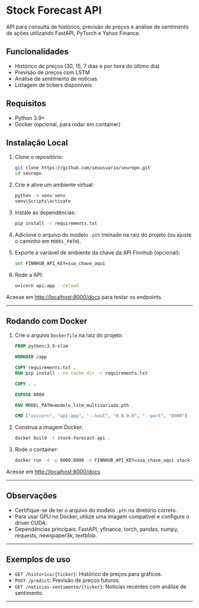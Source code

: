 # Stock Forecast API

API para consulta de histórico, previsão de preços e análise de sentimento de ações utilizando FastAPI, PyTorch e Yahoo Finance.

## Funcionalidades

- Histórico de preços (30, 15, 7 dias e por hora do último dia)
- Previsão de preços com LSTM
- Análise de sentimento de notícias
- Listagem de tickers disponíveis

## Requisitos

- Python 3.9+
- Docker (opcional, para rodar em container)

## Instalação Local

1. Clone o repositório:
    ```sh
    git clone https://github.com/seuusuario/seurepo.git
    cd seurepo
    ```

2. Crie e ative um ambiente virtual:
    ```sh
    python -m venv venv
    venv\Scripts\activate
    ```

3. Instale as dependências:
    ```sh
    pip install -r requirements.txt
    ```

4. Adicione o arquivo do modelo `.pth` treinado na raiz do projeto (ou ajuste o caminho em `MODEL_PATH`).

5. Exporte a variável de ambiente da chave da API Finnhub (opcional):
    ```sh
    set FINNHUB_API_KEY=sua_chave_aqui
    ```

6. Rode a API:
    ```sh
    uvicorn api:app --reload
    ```

Acesse em [http://localhost:8000/docs](http://localhost:8000/docs) para testar os endpoints.

---

## Rodando com Docker

1. Crie o arquivo `Dockerfile` na raiz do projeto:

    ```dockerfile
    FROM python:3.9-slim

    WORKDIR /app

    COPY requirements.txt .
    RUN pip install --no-cache-dir -r requirements.txt

    COPY . .

    EXPOSE 8000

    ENV MODEL_PATH=modelo_lstm_multivariado.pth

    CMD ["uvicorn", "api:app", "--host", "0.0.0.0", "--port", "8000"]
    ```

2. Construa a imagem Docker:
    ```sh
    docker build -t stock-forecast-api .
    ```

3. Rode o container:
    ```sh
    docker run -d -p 8000:8000 -e FINNHUB_API_KEY=sua_chave_aqui stock-forecast-api
    ```

Acesse em [http://localhost:8000/docs](http://localhost:8000/docs).

---

## Observações

- Certifique-se de ter o arquivo do modelo `.pth` no diretório correto.
- Para usar GPU no Docker, utilize uma imagem compatível e configure o driver CUDA.
- Dependências principais: FastAPI, yfinance, torch, pandas, numpy, requests, newspaper3k, textblob.

---

## Exemplos de uso

- `GET /historico/{ticker}`: Histórico de preços para gráficos.
- `POST /predict`: Previsão de preços futuros.
- `GET /noticias-sentimento/{ticker}`: Notícias recentes com análise de sentimento.

---